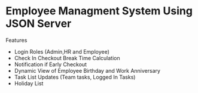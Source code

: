 # Employee Managment System Using JSON Server

Features
- Login Roles (Admin,HR and Employee)
- Check In Checkout Break Time Calculation
- Notification if Early Checkout
- Dynamic View of Employee Birthday and Work Anniversary 
- Task List Updates (Team tasks, Logged In Tasks)
- Holiday List




